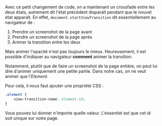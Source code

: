 Avec ce petit changement de code, on a maintenant un crossfade entre les deux états, autrement dit l'état précédent disparaît pendant que le nouvel état apparaît. En effet, `document.startViewTransition` dit essentiellement au navigateur de :

1. Prendre un screenshot de la page avant
2. Prendre un screenshot de la page après
3. Animer la transition entre les deux

Mais animer l'opacité n'est pas toujours le mieux. Heureusement, il est possible d'indiquer au navigateur **comment** animer la transition.

Notamment, plutôt que de faire un screenshot de la page entière, on peut lui dire d'animer uniquement une petite partie. Dans notre cas, on ne veut animer que l'_Element_.

Pour cela, il nous faut ajouter une propriété CSS :

```css
.element {
	view-transition-name: element-id;
}
```

Vous pouvez lui donner n'importe quelle valeur. L'essentiel est que cet id soit unique sur votre page.
